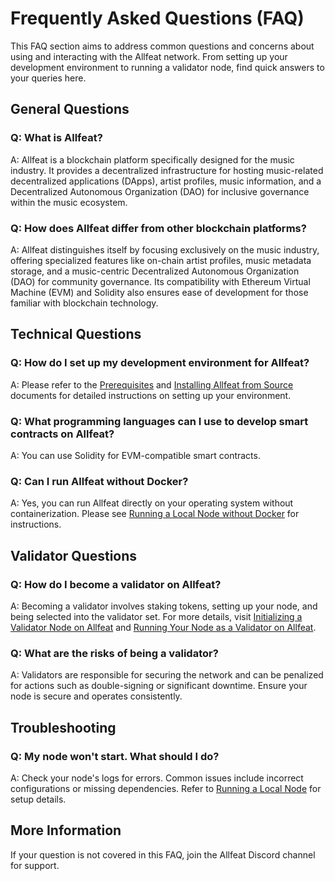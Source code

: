 # Frequently Asked Questions (FAQ)

This FAQ section aims to address common questions and concerns about using and interacting with the Allfeat network. From setting up your development environment to running a validator node, find quick answers to your queries here.

## General Questions

### Q: What is Allfeat?
A: Allfeat is a blockchain platform specifically designed for the music industry. It provides a decentralized infrastructure for hosting music-related decentralized applications (DApps), artist profiles, music information, and a Decentralized Autonomous Organization (DAO) for inclusive governance within the music ecosystem.

### Q: How does Allfeat differ from other blockchain platforms?
A: Allfeat distinguishes itself by focusing exclusively on the music industry, offering specialized features like on-chain artist profiles, music metadata storage, and a music-centric Decentralized Autonomous Organization (DAO) for community governance. Its compatibility with Ethereum Virtual Machine (EVM) and Solidity also ensures ease of development for those familiar with blockchain technology.

## Technical Questions

### Q: How do I set up my development environment for Allfeat?
A: Please refer to the [Prerequisites](prerequisites.md) and [Installing Allfeat from Source](installation/from-source.md) documents for detailed instructions on setting up your environment.

### Q: What programming languages can I use to develop smart contracts on Allfeat?
A: You can use Solidity for EVM-compatible smart contracts.

### Q: Can I run Allfeat without Docker?
A: Yes, you can run Allfeat directly on your operating system without containerization. Please see [Running a Local Node without Docker](running-a-node/without-docker.md) for instructions.

## Validator Questions

### Q: How do I become a validator on Allfeat?
A: Becoming a validator involves staking tokens, setting up your node, and being selected into the validator set. For more details, visit [Initializing a Validator Node on Allfeat](validator-node/prerequisites.md) and [Running Your Node as a Validator on Allfeat](validator-node/running-as-validator.md).

### Q: What are the risks of being a validator?
A: Validators are responsible for securing the network and can be penalized for actions such as double-signing or significant downtime. Ensure your node is secure and operates consistently.

## Troubleshooting

### Q: My node won't start. What should I do?
A: Check your node's logs for errors. Common issues include incorrect configurations or missing dependencies. Refer to [Running a Local Node](running-a-node/docker.md) for setup details.

## More Information

If your question is not covered in this FAQ, join the Allfeat Discord channel for support.
